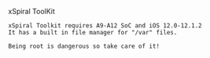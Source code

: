 xSpiral ToolKit

    xSpiral Toolkit requires A9-A12 SoC and iOS 12.0-12.1.2
    It has a built in file manager for "/var" files.
    
    Being root is dangerous so take care of it!
